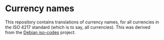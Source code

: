 # Currency names

This repository contains translations of currency names, for all
currencies in the ISO 4217 standard (which is to say, all
currencies). This was derived from the
[Debian iso-codes](https://packages.debian.org/sid/iso-codes)
project.
